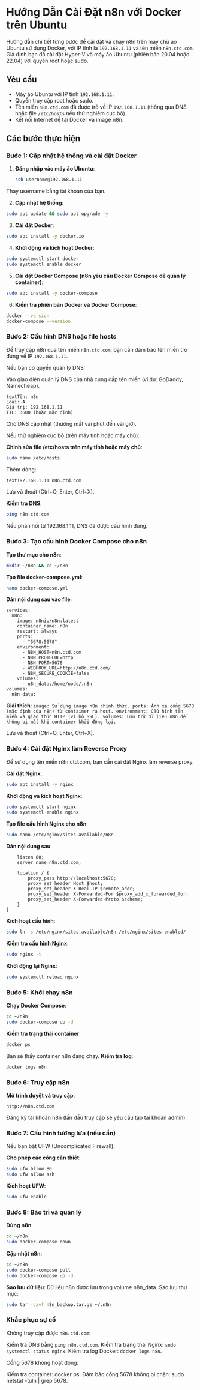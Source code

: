 # Hướng Dẫn Cài Đặt n8n với Docker trên Ubuntu

Hướng dẫn chi tiết từng bước để cài đặt và chạy n8n trên máy chủ ảo Ubuntu sử dụng Docker, với IP tĩnh là `192.168.1.11` và tên miền `n8n.ctd.com`. Giả định bạn đã cài đặt Hyper-V và máy ảo Ubuntu (phiên bản 20.04 hoặc 22.04) với quyền root hoặc sudo.

## Yêu cầu
- Máy ảo Ubuntu với IP tĩnh `192.168.1.11`.
- Quyền truy cập root hoặc sudo.
- Tên miền `n8n.ctd.com` đã được trỏ về IP `192.168.1.11` (thông qua DNS hoặc file `/etc/hosts` nếu thử nghiệm cục bộ).
- Kết nối Internet để tải Docker và image n8n.

## Các bước thực hiện

### Bước 1: Cập nhật hệ thống và cài đặt Docker
1. **Đăng nhập vào máy ảo Ubuntu**:
   ```bash
   ssh username@192.168.1.11
   ```
Thay username bằng tài khoản của bạn.

2. **Cập nhật hệ thống**:
```bash
sudo apt update && sudo apt upgrade -y
```
3. **Cài đặt Docker**:
```bash
sudo apt install -y docker.io
```
4. **Khởi động và kích hoạt Docker**:
```bash
sudo systemctl start docker
sudo systemctl enable docker
```
5. **Cài đặt Docker Compose (n8n yêu cầu Docker Compose để quản lý container)**:
```bash
sudo apt install -y docker-compose
```
6. **Kiểm tra phiên bản Docker và Docker Compose**:
```bash
docker --version
docker-compose --version
```

### Bước 2: Cấu hình DNS hoặc file hosts
Để truy cập n8n qua tên miền `n8n.ctd.com`, bạn cần đảm bảo tên miền trỏ đúng về IP `192.168.1.11`.

Nếu bạn có quyền quản lý DNS:

Vào giao diện quản lý DNS của nhà cung cấp tên miền (ví dụ: GoDaddy, Namecheap).
```Thêm bản ghi A:
textTên: n8n
Loại: A
Giá trị: 192.168.1.11
TTL: 3600 (hoặc mặc định)
```
Chờ DNS cập nhật (thường mất vài phút đến vài giờ).


Nếu thử nghiệm cục bộ (trên máy tính hoặc máy chủ):

**Chỉnh sửa file /etc/hosts trên máy tính hoặc máy chủ**:
```bash
sudo nano /etc/hosts
```
Thêm dòng:
```bash
text192.168.1.11 n8n.ctd.com
```

Lưu và thoát (Ctrl+O, Enter, Ctrl+X).

**Kiểm tra DNS**:
```bash
ping n8n.ctd.com
```
Nếu phản hồi từ 192.168.1.11, DNS đã được cấu hình đúng.

### Bước 3: Tạo cấu hình Docker Compose cho n8n


**Tạo thư mục cho n8n**:
```bash
mkdir ~/n8n && cd ~/n8n
```

**Tạo file docker-compose.yml**:
```bash
nano docker-compose.yml
```

**Dán nội dung sau vào file**:
```yamlversion: "3.8"
services:
  n8n:
    image: n8nio/n8n:latest
    container_name: n8n
    restart: always
    ports:
      - "5678:5678"
    environment:
      - N8N_HOST=n8n.ctd.com
      - N8N_PROTOCOL=http
      - N8N_PORT=5678
      - WEBHOOK_URL=http://n8n.ctd.com/
      - N8N_SECURE_COOKIE=false
    volumes:
      - n8n_data:/home/node/.n8n
volumes:
  n8n_data:
```
**Giải thích**:
`
image: Sử dụng image n8n chính thức.
ports: Ánh xạ cổng 5678 (mặc định của n8n) từ container ra host.
environment: Cấu hình tên miền và giao thức HTTP (vì bỏ SSL).
volumes: Lưu trữ dữ liệu n8n để không bị mất khi container khởi động lại.
`


Lưu và thoát (Ctrl+O, Enter, Ctrl+X).


### Bước 4: Cài đặt Nginx làm Reverse Proxy
Để sử dụng tên miền n8n.ctd.com, bạn cần cài đặt Nginx làm reverse proxy.

**Cài đặt Nginx**:
```bash
sudo apt install -y nginx
```

**Khởi động và kích hoạt Nginx**:
```bash
sudo systemctl start nginx
sudo systemctl enable nginx
```
**Tạo file cấu hình Nginx cho n8n**:
```bash
sudo nano /etc/nginx/sites-available/n8n
```
**Dán nội dung sau**:
```nginxserver {
    listen 80;
    server_name n8n.ctd.com;

    location / {
        proxy_pass http://localhost:5678;
        proxy_set_header Host $host;
        proxy_set_header X-Real-IP $remote_addr;
        proxy_set_header X-Forwarded-For $proxy_add_x_forwarded_for;
        proxy_set_header X-Forwarded-Proto $scheme;
    }
}
```
**Kích hoạt cấu hình**:
```bash
sudo ln -s /etc/nginx/sites-available/n8n /etc/nginx/sites-enabled/
```
**Kiểm tra cấu hình Nginx**:
```bash
sudo nginx -t
```
**Khởi động lại Nginx**:
```bash
sudo systemctl reload nginx
```

### Bước 5: Khởi chạy n8n

**Chạy Docker Compose**:
```bash
cd ~/n8n
sudo docker-compose up -d
```
**Kiểm tra trạng thái container**:
```bash
docker ps
```
Bạn sẽ thấy container n8n đang chạy.
**Kiểm tra log**:
```bash
docker logs n8n
```

### Bước 6: Truy cập n8n

**Mở trình duyệt và truy cập**:
```text
http://n8n.ctd.com
```
Đăng ký tài khoản n8n (lần đầu truy cập sẽ yêu cầu tạo tài khoản admin).

### Bước 7: Cấu hình tường lửa (nếu cần)
Nếu bạn bật UFW (Uncomplicated Firewall):

**Cho phép các cổng cần thiết**:
```bash
sudo ufw allow 80
sudo ufw allow ssh
```
**Kích hoạt UFW**:
```bash
sudo ufw enable
```

### Bước 8: Bảo trì và quản lý

**Dừng n8n**:
```bash
cd ~/n8n
sudo docker-compose down
```
**Cập nhật n8n**:
```bash
cd ~/n8n
sudo docker-compose pull
sudo docker-compose up -d
```
**Sao lưu dữ liệu**:
Dữ liệu n8n được lưu trong volume n8n_data. Sao lưu thư mục:
```bash
sudo tar -czvf n8n_backup.tar.gz ~/.n8n
```

### Khắc phục sự cố

Không truy cập được `n8n.ctd.com`:

Kiểm tra DNS bằng `ping n8n.ctd.com`.
Kiểm tra trạng thái Nginx: `sudo systemctl status nginx`.
Kiểm tra log Docker: `docker logs n8n`.


Cổng 5678 không hoạt động:

Kiểm tra container: docker ps.
Đảm bảo cổng 5678 không bị chặn: sudo netstat -tuln | grep 5678.
